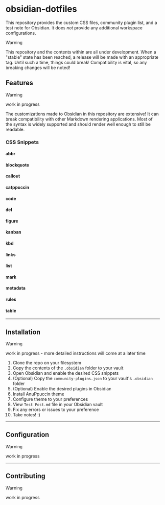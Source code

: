 # obsidian-dotfiles

This repository provides the custom CSS files, community plugin list, and a test note for Obsidian. It does *not* provide any additional workspace configurations.

> [!warning]
> This repository and the contents within are all under development. When a "stable" state has been reached, a release will be made with an appropriate tag. Until such a time, things could break! Compatibility is vital, so any breaking changes will be noted!

## Features

> [!warning]
> work in progress

The customizations made to Obsidian in this repository are extensive! It can break compatibility with other Markdown rendering applications. Most of the syntax is widely supported and should render well enough to still be readable.

### CSS Snippets

#### abbr

#### blockquote

#### callout

#### catppuccin

#### code

#### del

#### figure

#### kanban

#### kbd

#### links

#### list

#### mark

#### metadata

#### rules

#### table

***

## Installation

> [!warning]
> work in progress - more detailed instructions will come at a later time

1. Clone the repo on your filesystem
2. Copy the contents of the `.obsidian` folder to your vault
3. Open Obsidian and enable the desired CSS snippets
4. (Optional) Copy the `community-plugins.json` to your vault's `.obsidian` folder
5. (Optional) Enable the desired plugins in Obsidian
6. Install AnuPpuccin theme
7. Configure theme to your preferences
8. View `Test Post.md` file in your Obsidian vault
9. Fix any errors or issues to your preference
10. Take notes! :)

***

## Configuration

> [!warning]
> work in progress

***

## Contributing

> [!warning]
> work in progress
